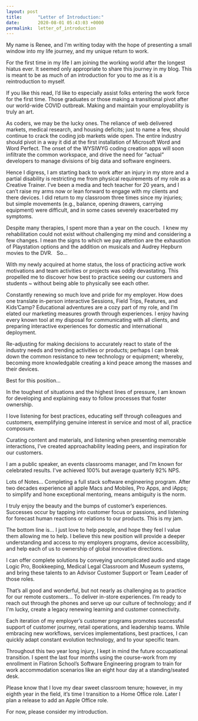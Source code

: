 ```yaml
---
layout: post
title:      "Letter of Introduction:"
date:       2020-08-01 05:43:03 +0000
permalink:  letter_of_introduction
---
```



My name is Renee, and I'm writing today with the hope of presenting a small window into my life journey, and my unique return to work.

For the first time in my life I am joining the working world after the longest hiatus ever.
It seemed only appropriate to share this journey in my blog. This is meant to be as much of an introduction for you to me as it is a reintroduction to myself. 

If you like this read, I’d like to especially assist folks entering the work force for the first time. Those graduates or those making a transitional pivot after our world-wide COVID outbreak. Making and maintain your employability is truly an art.

As coders, we may be the lucky ones. The reliance of web delivered markets, medical research, and housing deficits; just to name a few, should continue to crack the coding job markets wide open. The entire industry should pivot in a way it did at the first installation of Microsoft Word and Word Perfect. The onset of the WYSIWYG coding creation apps will soon infiltrate the common workspace, and drive the need for “actual” developers to manage divisions of big data and software engineers.

Hence I digress, I am starting back to work after an injury in my store and a partial disability is restricting me from physical requirements of my role as a Creative Trainer. I’ve been a media and tech teacher for 20 years, and I can’t raise my arms now or lean forward to engage with my clients and there devices. I did return to my classroom three times since my injuries; but simple movements (e.g., balance, opening drawers, carrying equipment) were difficult, and in some cases severely exacerbated my symptoms. 

Despite many therapies, I spent more than a year on the couch.  I knew my rehabilitation could not exist without challenging my mind and considering a few changes. I mean the signs to which we pay attention are the exhaustion of Playstation options and the addition on musicals and Audrey Hepburn movies to the DVR.
 
So...

With my newly acquired at home status, the loss of practicing active work motivations and team activities or projects was oddly devastating. This propelled me to discover how best to practice seeing our customers and students ~ without being able to physically see each other.

Constantly renewing so much love and pride for my employer. How does one translate in-person interactive Sessions, Field Trips, Features, and Kids’Camp? Educational adventures are a cozy part of my role, and I’m elated our marketing measures growth through experiences. I enjoy having every known tool at my disposal for communicating with all clients, and preparing interactive experiences for domestic and international deployment. 

Re-adjusting for making decisions to accurately react to state of the industry needs and trending activities or products; perhaps I can break down the common resistance to new technology or equipment; whereby, becoming more knowledgable creating a kind peace among the masses and their devices.





Best for this position…

In the toughest of situations and the highest lines of pressure, I am known for developing and explaining easy to follow processes that foster ownership.

I love listening for best practices, educating self through colleagues and customers,  exemplifying genuine interest in service and most of all, practice composure. 

Curating content and materials, and listening when presenting memorable interactions, I’ve created approachability leading peers, and inspiration for our customers.

I am a public speaker, an events classrooms manager, and I’m known for celebrated results.
I've achieved 100% but average quarterly 92% NPS. 

Lots of Notes…
Completing a full stack software engineering program.
After two decades experience all apple Macs and Mobiles, Pro Apps, and iApps; to simplify and hone exceptional mentoring, means ambiguity is the norm. 

I truly enjoy the beauty and the bumps of customer’s experiences. Successes occur by tapping into customer focus or passions, and listening for forecast human reactions or relations to our products. This is my jam.
 
The bottom line is... I just love to help people, and hope they feel I value them allowing me to help. I believe this new position will provide a deeper understanding and access to my employers programs, device accessibility, and help each of us to ownership of global innovative directions. 

I can offer complete solutions by conveying uncomplicated audio and stage Logic Pro, Bookkeeping, Medical Legal Classroom and Museum systems, and bring these talents to an Advisor Customer Support or Team Leader of those roles. 

That’s all good and wonderful, but not nearly as challenging as to practice for our remote customers… To deliver in-store experiences. I’m ready to reach out through the phones and serve up our culture of technology; and if I'm lucky, create a legacy renewing  learning and customer connectivity.

Each iteration of my employer’s customer programs promotes successful support of customer journey, retail operations, and leadership teams. While embracing new workflows, services implementations, best practices, I can quickly adapt constant evolution technology, and to your specific team.

Throughout this two year long injury, I kept in mind the future occupational transition. I spent the last four months using the course-work from my enrollment in Flatiron School’s Software Engineering program to train for work accommodation scenarios like an eight hour day at a standing/seated desk.

Please know that I love my dear sweet classroom tenure; however, in my eighth year in the field, it’s time I transition to a Home Office role. Later I plan a release to add an Apple Office role. 

For now, please consider my introduction. 


